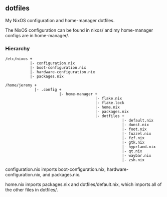 ## dotfiles

My NixOS configuration and home-manager dotfiles.

The NixOS configuration can be found in nixos/
and my home-manager configs are in home-manager/.

### Hierarchy

```
/etc/nixos +
           |- configuration.nix
           |- boot-configuration.nix
           |- hardware-configuration.nix
           |- packages.nix

/home/jeremy +
             |- .config +
                        |- home-manager +
                                        |- flake.nix
                                        |- flake.lock
                                        |- home.nix
                                        |- packages.nix
                                        |- dotfiles +
                                                    |- default.nix
                                                    |- dunst.nix
                                                    |- foot.nix
                                                    |- fuzzel.nix
                                                    |- fzf.nix
                                                    |- gtk.nix
                                                    |- hyprland.nix
                                                    |- qt.nix
                                                    |- waybar.nix
                                                    |- zsh.nix
```

configuration.nix imports boot-configuration.nix, hardware-configuration.nix, and packages.nix.

home.nix imports packages.nix and dotfiles/default.nix, which imports all of the other files in dotfiles/.
